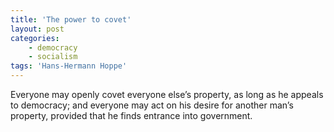 ```yaml
---
title: 'The power to covet'
layout: post
categories:
    - democracy
    - socialism
tags: 'Hans-Hermann Hoppe'
---
```


Everyone may openly covet everyone else’s property, as long as he appeals to democracy; and everyone may act on his desire for another man’s property, provided that he finds entrance into government.